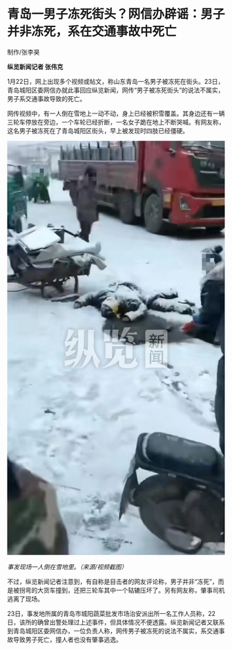# 青岛一男子冻死街头？网信办辟谣：男子并非冻死，系在交通事故中死亡

制作/张李昊

**纵览新闻记者 张伟克**

1月22日，网上出现多个视频或帖文，称山东青岛一名男子被冻死在街头。23日，青岛城阳区委网信办就此事回应纵览新闻，网传“男子被冻死街头”的说法不属实，男子系交通事故导致的死亡。

网传视频中，有一人倒在雪地上一动不动，身上已经被积雪覆盖。其身边还有一辆三轮车停放在旁边，一个车轮已经折断，一名女子跪在地上不断哭喊。有网友称，这名男子被冻死在了青岛城阳区街头，早上被发现时四肢已经僵硬。

![ee509d6be7920382544fd6a762cf4378.jpg](https://raw.githubusercontent.com/qqhsx/qqnews_image/main/2024/01/23/青岛一男子冻死街头？网信办辟谣：男子并非冻死，系在交通事故中死亡/ee509d6be7920382544fd6a762cf4378.jpg)

_事发现场一人倒在雪地里。（来源/视频截图）_

不过，纵览新闻记者注意到，有自称是目击者的网友评论称，男子并非“冻死”，而是被拐弯的大货车撞到，还把三轮车其中一个轱辘压坏了。另有网友称，肇事司机逃离了现场。

23日，事发地所属的青岛市城阳蔬菜批发市场治安派出所一名工作人员称，22日，该所的确曾出警处理过上述事件，但具体情况不便透露。纵览新闻记者又联系到青岛城阳区委网信办，一位负责人称，网传男子被冻死的说法不属实，系交通事故导致男子死亡，撞人者也没有肇事逃逸。

